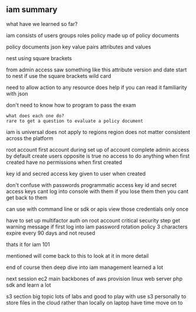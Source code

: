 iam summary
------------------------------

what have we learned so far?

iam consists of 
users 
groups 
roles 
policy made up of policy documents
    
policy documents 
    json 
    key value pairs 
    attributes and values 

nest using square brackets 

from admin access 
saw something like this attribute version and date
    start to nest if use the square brackets
    wild card

need to allow action to any resource
does help if you can read it 
    familiarity with json

don't need to know how to program to pass the exam 

    what does each one do?
    rare to get a question to evaluate a policy document

iam is universal does not apply to regions
    region does not matter 
    consistent across the platform

root account
    first account during set up of account 
    complete admin access by default
    create users opposite is true
        no access to do anything when first created 
        have no permissions when first created 

key id and secred access key given to user when created 

don't confuse with passwords
    programmatic access key id and secret access keys
    cant log into console with them 
    if you lose them then you cant get back to them

can use with command line or sdk or apis 
view those credentials only once 

have to set up multifactor auth on root account 
    critical security step 
    get warning message if first log into iam
    password rotation policy
        3 characters expire every 90 days and not reused 

thats it for iam 101

mentioned will 
come back to this to look at it in more detail

end of course then deep dive into iam management
learned a lot 

next session 
ec2 main backbones of aws 
provision linux web server 
php sdk and learn a lot 

s3 section big topic lots of labs and good to play with 
    use s3 personally to store files in the cloud rather than locally on laptop
have time move on to 
